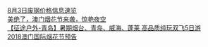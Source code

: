  
[8月3日废钢价格信息速览](http://www.dianyue.me/archives/249/636bktgp1vz2vr19/)  
[美绝了，澳门烟花节来袭，惊艳夜空](http://www.dianyue.me/archives/927/yjkc39dk5ahdxu70/)  
[【征途户外-青岛】暑期烟台、青岛、威海、蓬莱 高品质纯玩双飞5日游](http://www.dianyue.me/archives/676/j4df1vvzpg13qdys/)  
[2018澳门国际烟花节预告](http://www.dianyue.me/archives/526/tl5nk9rxupk5k9vc/)
